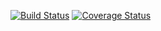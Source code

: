 [![Build Status](https://travis-ci.org/heybigname/database-backup.svg?branch=master)](https://travis-ci.org/heybigname/database-backup)
[![Coverage Status](https://coveralls.io/repos/heybigname/database-backup/badge.png?branch=master)](https://coveralls.io/r/heybigname/database-backup?branch=master)
